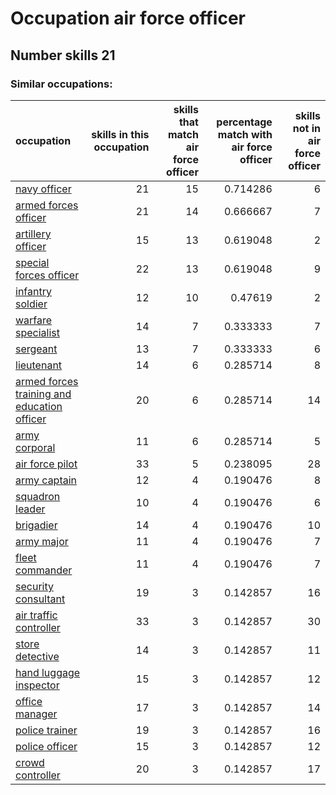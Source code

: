 # Occupation air force officer
## Number skills 21
### Similar occupations:
| occupation                                                                                    |   skills in this occupation |   skills that match air force officer |   percentage match with air force officer |   skills not in air force officer |
|:----------------------------------------------------------------------------------------------|----------------------------:|--------------------------------------:|------------------------------------------:|----------------------------------:|
| [navy officer](navy_officer.md)                                                               |                          21 |                                    15 |                                  0.714286 |                                 6 |
| [armed forces officer](armed_forces_officer.md)                                               |                          21 |                                    14 |                                  0.666667 |                                 7 |
| [artillery officer](artillery_officer.md)                                                     |                          15 |                                    13 |                                  0.619048 |                                 2 |
| [special forces officer](special_forces_officer.md)                                           |                          22 |                                    13 |                                  0.619048 |                                 9 |
| [infantry soldier](infantry_soldier.md)                                                       |                          12 |                                    10 |                                  0.47619  |                                 2 |
| [warfare specialist](warfare_specialist.md)                                                   |                          14 |                                     7 |                                  0.333333 |                                 7 |
| [sergeant](sergeant.md)                                                                       |                          13 |                                     7 |                                  0.333333 |                                 6 |
| [lieutenant](lieutenant.md)                                                                   |                          14 |                                     6 |                                  0.285714 |                                 8 |
| [armed forces training and education officer](armed_forces_training_and_education_officer.md) |                          20 |                                     6 |                                  0.285714 |                                14 |
| [army corporal](army_corporal.md)                                                             |                          11 |                                     6 |                                  0.285714 |                                 5 |
| [air force pilot](air_force_pilot.md)                                                         |                          33 |                                     5 |                                  0.238095 |                                28 |
| [army captain](army_captain.md)                                                               |                          12 |                                     4 |                                  0.190476 |                                 8 |
| [squadron leader](squadron_leader.md)                                                         |                          10 |                                     4 |                                  0.190476 |                                 6 |
| [brigadier](brigadier.md)                                                                     |                          14 |                                     4 |                                  0.190476 |                                10 |
| [army major](army_major.md)                                                                   |                          11 |                                     4 |                                  0.190476 |                                 7 |
| [fleet commander](fleet_commander.md)                                                         |                          11 |                                     4 |                                  0.190476 |                                 7 |
| [security consultant](security_consultant.md)                                                 |                          19 |                                     3 |                                  0.142857 |                                16 |
| [air traffic controller](air_traffic_controller.md)                                           |                          33 |                                     3 |                                  0.142857 |                                30 |
| [store detective](store_detective.md)                                                         |                          14 |                                     3 |                                  0.142857 |                                11 |
| [hand luggage inspector](hand_luggage_inspector.md)                                           |                          15 |                                     3 |                                  0.142857 |                                12 |
| [office manager](office_manager.md)                                                           |                          17 |                                     3 |                                  0.142857 |                                14 |
| [police trainer](police_trainer.md)                                                           |                          19 |                                     3 |                                  0.142857 |                                16 |
| [police officer](police_officer.md)                                                           |                          15 |                                     3 |                                  0.142857 |                                12 |
| [crowd controller](crowd_controller.md)                                                       |                          20 |                                     3 |                                  0.142857 |                                17 |
